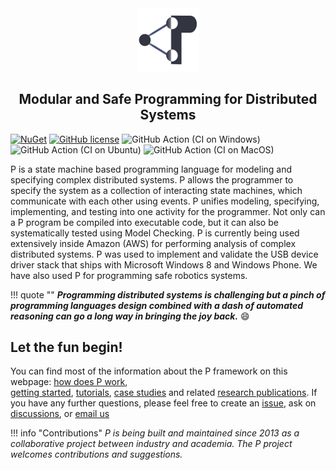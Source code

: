 <div align="center">
  <img src="icon.png" width="20%">
  <h2>Modular and Safe Programming for Distributed Systems</h2>
</div>

[![NuGet](https://img.shields.io/nuget/v/p.svg)](https://www.nuget.org/packages/P/)
[![GitHub license](https://img.shields.io/badge/license-MIT-blue.svg)](https://raw.githubusercontent.com/p-org/P/master/LICENSE.txt)
![GitHub Action (CI on Windows)](https://github.com/p-org/P/workflows/CI%20on%20Windows/badge.svg)
![GitHub Action (CI on Ubuntu)](https://github.com/p-org/P/workflows/CI%20on%20Ubuntu/badge.svg)
![GitHub Action (CI on MacOS)](https://github.com/p-org/P/workflows/CI%20on%20MacOS/badge.svg)

P is a state machine based programming language for modeling and specifying complex distributed systems. 
P allows the programmer to specify the system as a collection of interacting state machines, which communicate with each other using events. 
P unifies modeling, specifying, implementing, and testing into one activity for the programmer. 
Not only can a P program be compiled into executable code, but it can also be systematically tested using Model Checking.
P is currently being used extensively inside Amazon (AWS) for performing analysis of complex distributed systems.
P was used to implement and validate the USB device driver stack that ships with Microsoft Windows 8 and Windows Phone.
We have also used P for programming safe robotics systems.

!!! quote ""
    **_Programming distributed systems is challenging but a pinch of programming languages design combined with a dash of automated reasoning can go a long way in bringing the joy back._** :smile:


## Let the fun begin!

You can find most of the information about the P framework on this webpage: [how does P work](./howdoesitwork.md),  
[getting started](getstarted/install.md), [tutorials](tutsoutline.md), [case studies](casestudies.md) 
and related [research publications](publications.md).
If you have any further questions, please feel free to create an [issue](https://github.com/p-org/P/issues), ask on [discussions](https://github.com/p-org/P/discussions), or [email us](mailto:ankushdesai@gmail.com)

!!! info "Contributions" 
    _P is being built and maintained since 2013 as a collaborative project between industry and academia. The P project welcomes contributions and suggestions._

